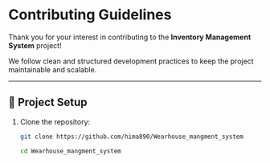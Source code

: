 # Contributing Guidelines

Thank you for your interest in contributing to the **Inventory Management System** project!

We follow clean and structured development practices to keep the project maintainable and scalable.

---

## 🧱 Project Setup

1. Clone the repository:
   ```bash
   git clone https://github.com/hima890/Wearhouse_mangment_system

   cd Wearhouse_mangment_system

